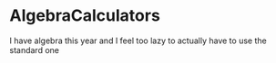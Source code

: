 # AlgebraCalculators
I have algebra this year and I feel too lazy to actually have to use the standard one
